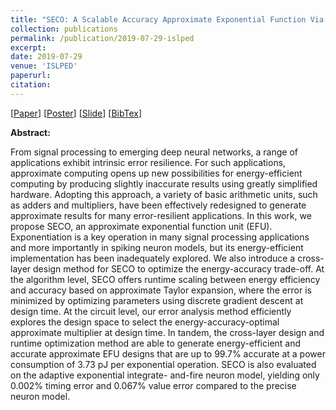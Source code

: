 ```yaml
---
title: "SECO: A Scalable Accuracy Approximate Exponential Function Via Cross-Layer Optimization"
collection: publications
permalink: /publication/2019-07-29-islped
excerpt:
date: 2019-07-29
venue: 'ISLPED'
paperurl:
citation:
---
```

[[Paper](https://diwu1990.github.io/files/islped2019_paper.pdf)] 
[[Poster](https://diwu1990.github.io/files/islped2019_poster.pdf)] 
[[Slide](https://diwu1990.github.io/files/islped2019_slide.pdf)] 
[[BibTex](https://diwu1990.github.io/files/islped2019_paper.bib)]

__Abstract:__

From signal processing to emerging deep neural networks, a range of applications exhibit intrinsic error resilience. For such applications, approximate computing opens up new possibilities for energy-efficient computing by producing slightly inaccurate results using greatly simplified hardware. Adopting this approach, a variety of basic arithmetic units, such as adders and multipliers, have been effectively redesigned to generate approximate results for many error-resilient applications. In this work, we propose SECO, an approximate exponential function unit (EFU). Exponentiation is a key operation in many signal processing applications and more importantly in spiking neuron models, but its energy-efficient implementation has been inadequately explored. We also introduce a cross-layer design method for SECO to optimize the energy-accuracy trade-off. At the algorithm level, SECO offers runtime scaling between energy efficiency and accuracy based on approximate Taylor expansion, where the error is minimized by optimizing parameters using discrete gradient descent at design time. At the circuit level, our error analysis method efficiently explores the design space to select the energy-accuracy-optimal approximate multiplier at design time. In tandem, the cross-layer design and runtime optimization method are able to generate energy-efficient and accurate approximate EFU designs that are up to 99.7% accurate at a power consumption of 3.73 pJ per exponential operation. SECO is also evaluated on the adaptive exponential integrate- and-fire neuron model, yielding only 0.002% timing error and 0.067% value error compared to the precise neuron model.